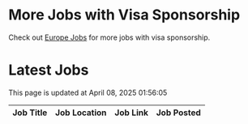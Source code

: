 # More Jobs with Visa Sponsorship

Check out [Europe Jobs](https://github.com/sureshparimi/europejobs#latest-jobs) for more jobs with visa sponsorship.

# Latest Jobs

This page is updated at April 08, 2025 01:56:05

| Job Title | Job Location | Job Link | Job Posted |
| --- | --- | --- | --- |
